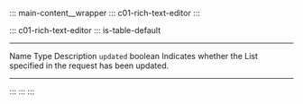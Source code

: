 ::: main-content__wrapper
::: c01-rich-text-editor
:::

::: c01-rich-text-editor
::: is-table-default
  ------------- --------- -----------------------------------------------------------------------
  Name          Type      Description
  ` updated `   boolean   Indicates whether the List specified in the request has been updated.
  ------------- --------- -----------------------------------------------------------------------
:::
:::
:::
